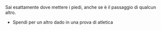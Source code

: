 Sai esattamente dove mettere i piedi, anche se è il passaggio di qualcun altro.
- Spendi per un altro dado in una prova di atletica